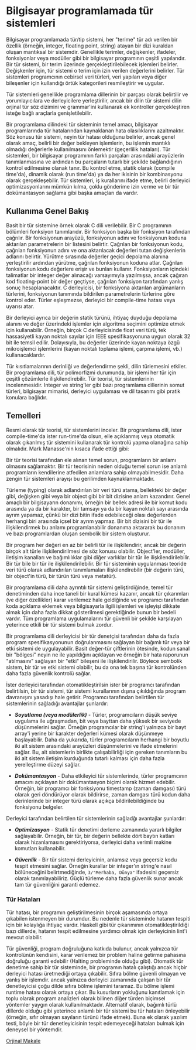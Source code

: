 # Bilgisayar programlamada tür sistemleri

Bilgisayar programlamada tür/tip sistemi, her "terime" tür adı verilen bir özellik (örneğin, integer, floating point, string) atayan bir dizi kuraldan oluşan mantıksal bir sistemdir. Genellikle terimler, değişkenler, ifadeler, fonksiyonlar veya modüller gibi bir bilgisayar programının çeşitli yapılarıdır. Bir tür sistemi, bir terim üzerinde gerçekleştirilebilecek işlemleri belirler. Değişkenler için, tür sistemi o terim için izin verilen değerlerini belirler. Tür sistemleri programcının cebirsel veri türleri, veri yapıları veya diğer bileşenler için kullandığı örtük kategorileri resmileştirir ve uygular.

Tür sistemleri genellikle programlama dillerinin bir parçası olarak belirtilir ve yorumlayıcılara ve derleyicilere yerleştirilir, ancak bir dilin tür sistemi dilin orjinal tür söz dizimini ve grammar'ini kullanarak ek kontroller gerçekleştiren isteğe bağlı araçlarla genişletilebilir.

Bir programlama dilindeki tür sisteminin temel amacı, bilgisayar programlarında tür hatalarından kaynaklanan hata olasılıklarını azaltmaktır. Söz konusu tür sistemi, neyin tür hatası olduğunu belirler, ancak genel olarak amaç, belirli bir değer bekleyen işlemlerin, bu işlemin mantıklı olmadığı değerlerle kullanılmasını önlemektir (geçerlilik hataları). Tür sistemleri, bir bilgisayar programının farklı parçaları arasındaki arayüzlerin tanımlanmasına ve ardından bu parçaların tutarlı bir şekilde bağlandığının kontrol edilmesine olanak tanır. Bu kontrol etme, statik olarak (compile time'da), dinamik olarak (run time'da) ya da her ikisinin bir kombinasyonu olarak gerçekleşebilir. Tür sistemleri, iş kurallarını ifade etme, belirli derleyici optimizasyonlarını mümkün kılma, çoklu gönderime izin verme ve bir tür dokümantasyon sağlama gibi başka amaçları da vardır.

## Kullanıma Genel Bakış

Basit bir tür sistemine örnek olarak C dili verilebilir. Bir C programının bölümleri fonksiyon tanımlarıdır. Bir fonksiyon başka bir fonksiyon tarafından çağrılır. Bir fonksiyonun arayüzü, fonksiyonun adını ve fonksiyonun koduna aktarılan parametrelerin bir listesini belirtir. Çağrılan bir fonksiyonun kodu, çağrılan fonksiyonun adını ve ona aktarılacak değerleri tutan değişkenlerin adlarını belirtir. Yürütme sırasında değerler geçici depolama alanına yerleştirilir ardından yürütme, çağrılan fonksiyonun koduna atlar. Çağrılan fonksiyonun kodu değerlere erişir ve bunları kullanır. Fonksiyonların içindeki talimatlar bir integer değer alınacağı varsayımıyla yazılmışsa, ancak çağıran kod floating-point bir değer geçtiyse, çağrılan fonksiyon tarafından yanlış sonuç hesaplanacaktır. C derleyicisi, bir fonksiyona aktarılan argümanların türlerini, fonksiyonun tanımında bildirilen parametrelerin türlerine göre kontrol eder. Türler eşleşmezse, derleyici bir compile-time hatası veya uyarısı atar.

Bir derleyici ayrıca bir değerin statik türünü, ihtiyaç duyduğu depolama alanını ve değer üzerindeki işlemler için algoritma seçimini optimize etmek için kullanabilir. Örneğin, birçok C derleyicisinde float veri türü, tek hassasiyetli kayan noktalı sayılar için IEEE spesifikasyonuna uygun olarak 32 bit ile temsil edilir. Dolayısıyla, bu değerler üzerinde kayan noktaya özgü mikroişlemci işlemlerini (kayan noktalı toplama işlemi, çarpma işlemi, vb.) kullanacaklardır.

Tür kısıtlamalarının derinliği ve değerlendirme şekli, dilin türlemesini etkiler. Bir programlama dili, tür polimorfizmi durumunda, bir işlemi her tür için çeşitli çözümlerle ilişkilendirebilir. Tür teorisi, tür sistemlerinin incelenmesidir. Integer ve string'ler gibi bazı programlama dillerinin somut türleri, bilgisayar mimarisi, derleyici uygulaması ve dil tasarımı gibi pratik konulara bağlıdır.

## Temelleri

Resmi olarak tür teorisi, tür sistemlerini inceler. Bir programlama dili, ister compile-time'da ister run-time'da olsun, elle açıklanmış veya otomatik olarak çıkarılmış tür sistemini kullanarak tür kontrolü yapma olanağına sahip olmalıdır. Mark Manasse'nin kısaca ifade ettiği gibi:

Bir tür teorisi tarafından ele alınan temel sorun, programların bir anlamı olmasını sağlamaktır. Bir tür teorisinin neden olduğu temel sorun ise anlamlı programların kendilerine atfedilen anlamlara sahip olmayabilmesidir. Daha zengin tür sistemleri arayışı bu gerilimden kaynaklanmaktadır.

Türleme (typing) olarak adlandırılan bir veri türü atama, bellekteki bir değer gibi, değişken gibi veya bir object gibi bir bit dizisine anlam kazandırır. Genel amaçlı bir bilgisayarın donanımı, örneğin bir bellek adresi ile bir komut kodu arasında ya da bir karakter, bir tamsayı ya da bir kayan noktalı sayı arasında ayrım yapamaz, çünkü bir dizi bitin ifade edebileceği olası değerlerden herhangi biri arasında içsel bir ayrım yapmaz. Bir bit dizisini bir tür ile ilişkilendirmek bu anlamı programlanabilir donanıma aktararak bu donanım ve bazı programlardan oluşan sembolik bir sistem oluşturur.

Bir program her değeri en az bir belirli tür ile ilişkilendirir, ancak bir değerin birçok alt türle ilişkilendirilmesi de söz konusu olabilir. Object'ler, modüller, iletişim kanalları ve bağımlılıklar gibi diğer varlıklar bir tür ile ilişkilendirilebilir. Bir tür bile bir tür ile ilişkilendirilebilir. Bir tür sisteminin uygulanması teoride veri türü olarak adlandırılan tanımlamaları ilişkilendirebilir (bir değerin türü, bir object'in türü, bir türün türü veya metatür).

Bir programlama dili daha ayrıntılı tür sistemi geliştirdiğinde, temel tür denetiminden daha ince taneli bir kural kümesi kazanır, ancak tür çıkarımları (ve diğer özellikler) karar verilemez hale geldiğinde ve programcı tarafından koda açıklama eklemek veya bilgisayarla ilgili işlemleri ve işleyişi dikkate almak için daha fazla dikkat gösterilmesi gerektiğinde bunun bir bedeli vardır. Tüm programlama uygulamalarını tür güvenli bir şekilde karşılayan yeterince etkili bir tür sistemi bulmak zordur.

Bir programlama dili derleyicisi bir tür denetçisi tarafından daha da fazla program spesifikasyonunun doğrulanmasını sağlayan bir bağımlı tür veya bir etki sistemi de uygulayabilir. Basit değer-tür çiftlerinin ötesinde, kodun sanal bir "bölgesi" neyin ne ile yapıldığını açıklayan ve örneğin bir hata raporunun "atılmasını" sağlayan bir "etki" bileşeni ile ilişkilendirilir. Böylece sembolik sistem, bir tür ve etki sistemi olabilir, bu da ona tek başına tür kontrolünden daha fazla güvenlik kontrolü sağlar.

İster derleyici tarafından otomatikleştirilsin ister bir programcı tarafından belirtilsin, bir tür sistemi, tür sistemi kurallarının dışına çıkıldığında program davranışını yasadışı hale getirir.
Programcı tarafından belirtilen tür sistemlerinin sağladığı avantajlar şunlardır:

-   **_Soyutlama (veya modülerlik)_** - Türler, programcıların düşük seviye uygulama ile uğraşmadan, bit veya bayttan daha yüksek bir seviyede düşünmelerini sağlar. Örneğin programcılar bir string'i yalnızca bir bayt array'i yerine bir karakter değerleri kümesi olarak düşünmeye başlayabilir. Daha da yukarıda, türler programcıların herhangi bir boyutlu iki alt sistem arasındaki arayüzleri düşünmelerini ve ifade etmelerini sağlar. Bu, alt sistemlerin birlikte çalışabilirliği için gereken tanımların bu iki alt sistem iletişim kurduğunda tutarlı kalması için daha fazla yerelleştirme düzeyi sağlar.

-   **_Dokümantasyon_** - Daha etkileyici tür sistemlerinde, türler programcının amacını açıklayan bir dokümantasyon biçimi olarak hizmet edebilir. Örneğin, bir programcı bir fonksiyonu timestamp (zaman damgası) türü olarak geri döndürüyor olarak bildirirse, zaman damgası türü kodun daha derinlerinde bir integer türü olarak açıkça bildirilebildiğinde bu fonksiyonu belgeler.

Derleyici tarafından belirtilen tür sistemlerinin sağladğı avantajlar şunlardır:

-   **_Optimizasyon_** - Statik tür denetimi derleme zamanında yararlı bilgiler sağlayabilir. Örneğin, bir tür, bir değerin bellekte dört baytın katları olarak hizanlamasını gerektiriyorsa, derleyici daha verimli makine komutları kullanabilir.

-   **_Güvenlik_** - Bir tür sistemi derleyicinin, anlamsız veya geçersiz kodu tespit etmesini sağlar. Örneğin kurallar bir integer'ın string'e nasıl bölüneceğini belirtmediğinde, `3/"Merhaba, Dünya"` ifadesini geçersiz olarak tanımlayabiliriz. Güçlü türleme daha fazla güvenlik sunar ancak tam tür güvenliğini garanti edemez.

### Tür Hataları

Tür hatası, bir programın geliştirilmesinin birçok aşamasında ortaya çıkabilen istenmeyen bir durumdur. Bu nedenle tür sisteminde hatanın tespiti için bir kolaylığa ihtiyaç vardır. Haskell gibi tür çıkarımının otomatikleştirildiği bazı dillerde, hatanın tespit edilmesine yardımcı olmak için derleyicinin lint'i mevcut olabilir.

Tür güvenliği, program doğruluğuna katkıda bulunur, ancak yalnızca tür kontrolünün kendisini, karar verilemez bir problem haline getirme pahasına doğruluğu garanti edebilir (Halting probleminde olduğu gibi). Otomatik tür denetime sahip bir tür sisteminde, bir programın hatalı çalıştığı ancak hiçbir derleyici hatası üretmediği ortaya çıkabilir. Sıfıra bölme güvenli olmayan ve yanlış bir işlemdir. ancak yalnızca derleyici zamanında çalışan bir tür denetleyicisi çoğu dilde sıfıra bölme işlemini taramaz. Bu bölme işlemi runtime hatası olarak ortaya çıkar. Bu kusurların yokluğunu kanıtlamak için toplu olarak program analizleri olarak bilinen diğer türden biçimsel yöntemler yaygın olarak kullanılmaktadır. Alternatif olarak, bağımlı türlü dillerde olduğu gibi yeterince anlamlı bir tür sistemi bu tür hataları önleyebilir (örneğin, sıfır olmayan sayıların türünü ifade etmek). Buna ek olarak yazılım testi, böyle bir tür denetleyicisinin tespit edemeyeceği hataları bulmak için deneysel bir yöntemdir.

[Orjinal Makale](https://en.wikipedia.org/wiki/Type_system)
